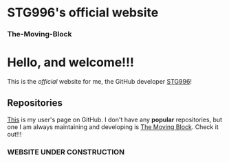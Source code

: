 # STG996's official website

### The-Moving-Block

# Hello, and welcome!!!
 This is the *official* website for me, the GitHub developer [STG996](https://www.github.com/STG996)!

## Repositories
 [This](https://www.github.com/STG996) is my user's page on GitHub.
 I don't have any **popular** repositories, but one I am always maintaining and developing is [The Moving Block](https://www.stg996.github.io/The-Moving-Block).
 Check it out!!!

### WEBSITE UNDER CONSTRUCTION